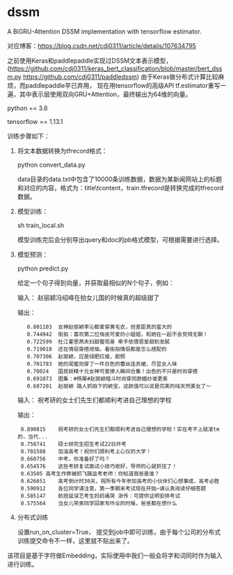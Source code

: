 # dssm
A BiGRU-Attention DSSM implementation with tensorflow estimator.

对应博客：https://blog.csdn.net/cdj0311/article/details/107634795

之前使用Keras和paddlepaddle实现过DSSM文本表示模型，
(https://github.com/cdj0311/keras_bert_classification/blob/master/bert_dssm.py
 https://github.com/cdj0311/paddledssm)
由于Keras做分布式计算比较麻烦，而paddlepaddle早已弃用，
现在用tensorflow的高级API tf.estimator重写一遍，其中表示层使用双向GRU+Attention，最终输出为64维的向量。

python == 3.6

tensorflow == 1.13.1


训练步骤如下：
1. 将文本数据转换为tfrecord格式：

   python convert_data.py
   
   data目录的data.txt中包含了10000条训练数据，数据为某新闻网站上的标题和对应的内容，格式为：title\tcontent，train.tfrecord是转换完成的tfrecord数据。

2. 模型训练：

   sh train_local.sh
   
   模型训练完后会分别导出query和doc的pb格式模型，可根据需要进行选择。
   
3. 模型预测：
    
   python predict.py
   
   给定一个句子得到向量，并获取最相似的N个句子，例如：
   
   输入： 赵丽颖冯绍峰在拍女儿国的时候真的超级甜了
   
   输出：
      
          0.801103	女神赵丽颖李沁都爱穿黄毛衣，但差距真的蛮大的
          0.744942	街拍：喜欢第二位俏皮可爱的小姐姐，和她在一起不会觉得无聊！
          0.722599	杜江霍思燕夫妇甜蜜现身 牵手依偎恩爱甜到发腻
          0.719018	还在情侣穿搭烦恼，看街拍情侣都是怎么搭配的
          0.707306	赵丽颖，应是绿肥红瘦，剧照
          0.701783	她的闺蜜则穿了一件白色的蕾丝连衣裙，尽显女人味
          0.70024	国民妖精十元女神可爱撩人瞬间合集！出色的不只是时尚穿搭
          0.691073	图集：#杨幂#赵丽颖暗斗时尚穿同款婚纱谁更美
          0.687201	赵丽颖 路人抓拍下的颖宝，这颜值可以说是完美的纯天然美女了～
   
    输入： 祝考研的女士们先生们都顺利考进自己理想的学校
    
    输出：
    
        0.890815	祝考研的女士们先生们都顺利考进自己理想的学校！实在考不上就滚tm的，当代...
        0.758741	硕士研究生招生考试22日开考
        0.701588	加油高考！祝你们顺利考上心仪的大学！
        0.660756	中考，你准备好了吗？
        0.654576	这些考研复试面试小技巧收好，导师的心就抓住了！
        0.63505	高考生作弊被抓飞踹监考老师：你知道我爸是谁？
        0.626651	高考倒计时30天，祝所有今年参加高考的小伙伴们心想事成，高考必胜
        0.590912	各位同学请注意，第一季期末考试现在开始~请认真阅读仔细答题
        0.585147	航班延误艺考生妈妈痛哭 浙传：可提供证明安排考试
        0.575564	当女儿带男同学回家写作业的时候，爸爸都在想什么
 
 
 4. 分布式训练
 
    设置run_on_cluster=True， 提交到job中即可训练，由于每个公司的分布式训练提交命令不一样，这里就不贴出来了。
    
 该项目是基于字符做Embedding，实际使用中我们一般会将字和词同时作为输入进行训练。
 
   
